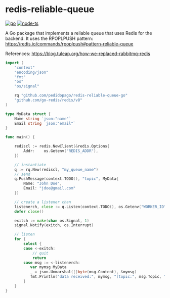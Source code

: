 # redis-reliable-queue
<a href="https://github.com/pedidopago/redis-reliable-queue-go">![go](https://img.shields.io/badge/go-1.18-blue)</a>
<a href="https://github.com/pedidopago/redis-reliable-queue-js">![node-ts](https://img.shields.io/badge/node-14%2B-yellow)</a>

A Go package that implements a reliable queue that uses Redis for the backend.
It uses the RPOPLPUSH pattern:
https://redis.io/commands/rpoplpush#pattern-reliable-queue

References:
https://blog.tuleap.org/how-we-replaced-rabbitmq-redis

```go
import (
    "context"
    "encoding/json"
    "fmt"
    "os"
    "os/signal"

    rq "github.com/pedidopago/redis-reliable-queue-go"
    "github.com/go-redis/redis/v8"
)

type MyData struct {
    Name string `json:"name"`
    Email string `json:"email"`
}

func main() {

    rediscl := redis.NewClient(&redis.Options{
		Addr:    os.Getenv("REDIS_ADDR"),
	})

    // instantiate
    q := rq.New(rediscl, "my_queue_name")
    // send
    q.PushMessage(context.TODO(), "topic", MyData{
        Name: "John Doe",
        Email: "jdoe@gmail.com"
    })

    // create a listener chan
    listenerch, close := q.Listen(context.TODO(), os.Getenv("WORKER_ID"))
    defer close()

    exitch := make(chan os.Signal, 1)
    signal.Notify(exitch, os.Interrupt)

    // listen
    for {
        select {
        case <-exitch:
            // quit
            return
        case msg := <-listenerch:
           var mymsg MyData
           _ = json.Unmarshal([]byte(msg.Content), &mymsg)
           fmt.Println("data received:", mymsg, "[topic:", msg.Topic, "]")
        }
    }
}
```

